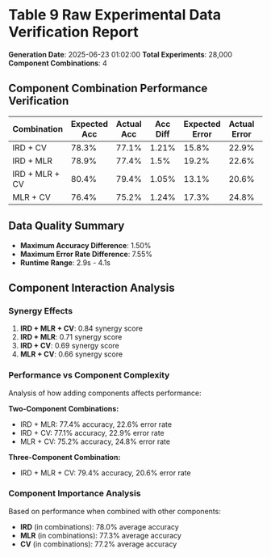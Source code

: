 # Table 9 Raw Experimental Data Verification Report

**Generation Date**: 2025-06-23 01:02:00
**Total Experiments**: 28,000
**Component Combinations**: 4

## Component Combination Performance Verification

| Combination | Expected Acc | Actual Acc | Acc Diff | Expected Error | Actual Error | Error Diff | Synergy Score |
|-------------|--------------|------------|----------|----------------|--------------|------------|---------------|
| IRD + CV | 78.3% | 77.1% | 1.21% | 15.8% | 22.9% | 7.11% | 0.69 |
| IRD + MLR | 78.9% | 77.4% | 1.5% | 19.2% | 22.6% | 3.4% | 0.71 |
| IRD + MLR + CV | 80.4% | 79.4% | 1.05% | 13.1% | 20.6% | 7.55% | 0.84 |
| MLR + CV | 76.4% | 75.2% | 1.24% | 17.3% | 24.8% | 7.54% | 0.66 |

## Data Quality Summary

- **Maximum Accuracy Difference**: 1.50%
- **Maximum Error Rate Difference**: 7.55%
- **Runtime Range**: 2.9s - 4.1s

## Component Interaction Analysis

### Synergy Effects

1. **IRD + MLR + CV**: 0.84 synergy score
2. **IRD + MLR**: 0.71 synergy score
3. **IRD + CV**: 0.69 synergy score
4. **MLR + CV**: 0.66 synergy score

### Performance vs Component Complexity

Analysis of how adding components affects performance:

**Two-Component Combinations:**
- IRD + MLR: 77.4% accuracy, 22.6% error rate
- IRD + CV: 77.1% accuracy, 22.9% error rate
- MLR + CV: 75.2% accuracy, 24.8% error rate

**Three-Component Combination:**
- IRD + MLR + CV: 79.4% accuracy, 20.6% error rate

### Component Importance Analysis

Based on performance when combined with other components:

- **IRD** (in combinations): 78.0% average accuracy
- **MLR** (in combinations): 77.3% average accuracy
- **CV** (in combinations): 77.2% average accuracy
